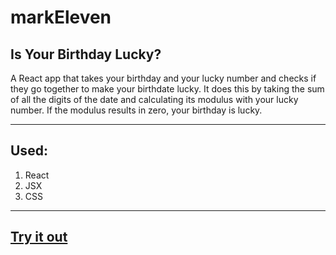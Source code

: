 # markEleven
## Is Your Birthday Lucky?

A React app that takes your birthday and your lucky number and checks if they go together to make your birthdate lucky. It does this by taking the sum of all the digits of the date and calculating its modulus with your lucky number. If the modulus results in zero, your birthday is lucky.
___
## Used:

1. React
1. JSX
1. CSS
___
## [Try it out](https://5stgny.csb.app/)

